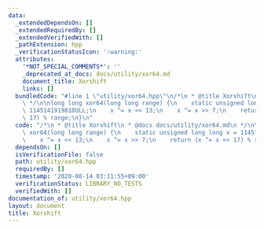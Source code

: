 ```yaml
---
data:
  _extendedDependsOn: []
  _extendedRequiredBy: []
  _extendedVerifiedWith: []
  _pathExtension: hpp
  _verificationStatusIcon: ':warning:'
  attributes:
    '*NOT_SPECIAL_COMMENTS*': ''
    _deprecated_at_docs: docs/utility/xor64.md
    document_title: Xorshift
    links: []
  bundledCode: "#line 1 \"utility/xor64.hpp\"\n/*\n * @title Xorshift\n * @docs docs/utility/xor64.md\n\
    \ */\n\nlong long xor64(long long range) {\n    static unsigned long long x =\
    \ 1145141919810ULL;\n    x ^= x << 13;\n    x ^= x >> 7;\n    return (x ^= x <<\
    \ 17) % range;\n}\n"
  code: "/*\n * @title Xorshift\n * @docs docs/utility/xor64.md\n */\n\nlong long\
    \ xor64(long long range) {\n    static unsigned long long x = 1145141919810ULL;\n\
    \    x ^= x << 13;\n    x ^= x >> 7;\n    return (x ^= x << 17) % range;\n}\n"
  dependsOn: []
  isVerificationFile: false
  path: utility/xor64.hpp
  requiredBy: []
  timestamp: '2020-08-14 03:11:55+09:00'
  verificationStatus: LIBRARY_NO_TESTS
  verifiedWith: []
documentation_of: utility/xor64.hpp
layout: document
title: Xorshift
---
```


